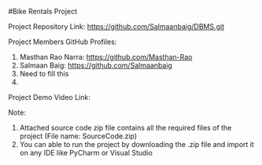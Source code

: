 #Bike Rentals Project

Project Repository Link: https://github.com/Salmaanbaig/DBMS.git

Project Members GitHub Profiles:
1) Masthan Rao Narra: https://github.com/Masthan-Rao
2) Salmaan Baig: https://github.com/Salmaanbaig
3) Need to fill this
4)

Project Demo Video Link:

Note:
1) Attached source code zip file contains all the required files of the project (File name: SourceCode.zip)
2) You can able to run the project by downloading the .zip file and import it on any IDE like PyCharm or Visual Studio
